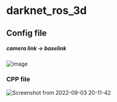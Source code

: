 # darknet_ros_3d
## Config file 
##### camera link -> baselink
![image](https://user-images.githubusercontent.com/88171531/188267588-89943ba7-00cd-4cd9-afc3-743bf354200a.png)
### CPP file
![Screenshot from 2022-09-03 20-11-42](https://user-images.githubusercontent.com/88171531/188267801-ece6409b-d8a2-49bb-84a3-2081bbff71fa.png)
